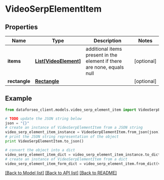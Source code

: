 # VideoSerpElementItem


## Properties

Name | Type | Description | Notes
------------ | ------------- | ------------- | -------------
**items** | [**List[VideoElement]**](VideoElement.md) | additional items present in the element if there are none, equals null | [optional] 
**rectangle** | [**Rectangle**](Rectangle.md) |  | [optional] 

## Example

```python
from dataforseo_client.models.video_serp_element_item import VideoSerpElementItem

# TODO update the JSON string below
json = "{}"
# create an instance of VideoSerpElementItem from a JSON string
video_serp_element_item_instance = VideoSerpElementItem.from_json(json)
# print the JSON string representation of the object
print VideoSerpElementItem.to_json()

# convert the object into a dict
video_serp_element_item_dict = video_serp_element_item_instance.to_dict()
# create an instance of VideoSerpElementItem from a dict
video_serp_element_item_form_dict = video_serp_element_item.from_dict(video_serp_element_item_dict)
```
[[Back to Model list]](../README.md#documentation-for-models) [[Back to API list]](../README.md#documentation-for-api-endpoints) [[Back to README]](../README.md)


